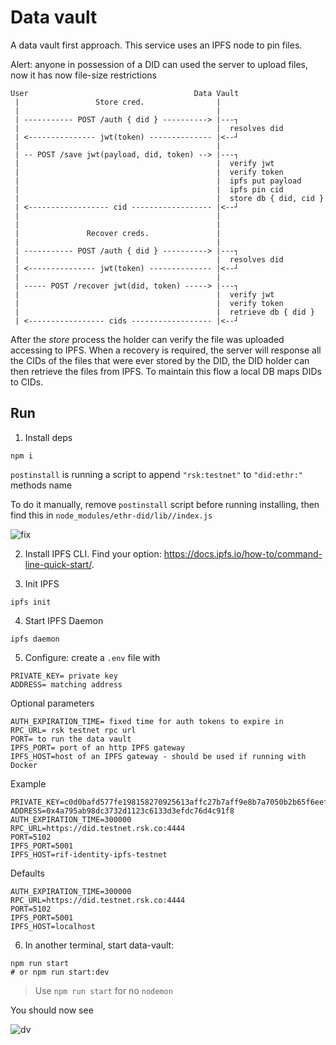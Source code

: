 # Data vault

A data vault first approach. This service uses an IPFS node to pin files.

Alert: anyone in possession of a DID can used the server to upload files, now it has now file-size restrictions

```
User                                     Data Vault
 |                 Store cred.                |
 |                                            |
 | ----------- POST /auth { did } ----------> |---┐
 |                                            |  resolves did
 | <--------------- jwt(token) -------------- |<--┘
 |                                            |
 | -- POST /save jwt(payload, did, token) --> |---┐
 |                                            |  verify jwt
 |                                            |  verify token
 |                                            |  ipfs put payload
 |                                            |  ipfs pin cid
 |                                            |  store db { did, cid }
 | <------------------ cid ------------------ |<--┘
 |                                            |
 |                                            |
 |               Recover creds.               |
 |                                            |
 | ----------- POST /auth { did } ----------> |---┐
 |                                            |  resolves did
 | <--------------- jwt(token) -------------- |<--┘
 |                                            |
 | ----- POST /recover jwt(did, token) -----> |---┐
 |                                            |  verify jwt
 |                                            |  verify token
 |                                            |  retrieve db { did }
 | <----------------- cids ------------------ |<--┘
```

After the _store_ process the holder can verify the file was uploaded accessing to IPFS. When a recovery is required, the server will response all the CIDs of the files that were ever stored by the DID, the DID holder can then retrieve the files from IPFS. To maintain this flow a local DB maps DIDs to CIDs.

## Run

1. Install deps

  ```
  npm i
  ```

  `postinstall` is running a script to append `"rsk:testnet"` to `"did:ethr:"` methods name

  To do it manually, remove `postinstall` script before running installing, then find this in `node_modules/ethr-did/lib//index.js`

  ![fix](./img/fix.png)

2. Install IPFS CLI. Find your option: https://docs.ipfs.io/how-to/command-line-quick-start/.

3. Init IPFS

  ```
  ipfs init
  ```

4. Start IPFS Daemon

  ```
  ipfs daemon
  ```

5. Configure: create a `.env` file with

  ```
  PRIVATE_KEY= private key
  ADDRESS= matching address
  ```

  Optional parameters

  ```
  AUTH_EXPIRATION_TIME= fixed time for auth tokens to expire in
  RPC_URL= rsk testnet rpc url
  PORT= to run the data vault
  IPFS_PORT= port of an http IPFS gateway
  IPFS_HOST=host of an IPFS gateway - should be used if running with Docker
  ```

  Example

  ```
  PRIVATE_KEY=c0d0bafd577fe198158270925613affc27b7aff9e8b7a7050b2b65f6eefd3083
  ADDRESS=0x4a795ab98dc3732d1123c6133d3efdc76d4c91f8
  AUTH_EXPIRATION_TIME=300000
  RPC_URL=https://did.testnet.rsk.co:4444
  PORT=5102
  IPFS_PORT=5001
  IPFS_HOST=rif-identity-ipfs-testnet
  ```

  Defaults

  ```
  AUTH_EXPIRATION_TIME=300000
  RPC_URL=https://did.testnet.rsk.co:4444
  PORT=5102
  IPFS_PORT=5001
  IPFS_HOST=localhost
  ```

6. In another terminal, start data-vault:

  ```
  npm run start
  # or npm run start:dev
  ```

  > Use `npm run start` for no `nodemon`

You should now see

![dv](dv.png)
